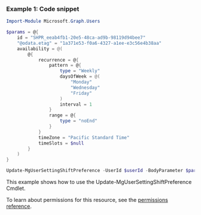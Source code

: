 ### Example 1: Code snippet

```powershellImport-Module Microsoft.Graph.Users

$params = @{
	id = "SHPR_eeab4fb1-20e5-48ca-ad9b-98119d94bee7"
	"@odata.etag" = "1a371e53-f0a6-4327-a1ee-e3c56e4b38aa"
	availability = @(
		@{
			recurrence = @{
				pattern = @{
					type = "Weekly"
					daysOfWeek = @(
						"Monday"
						"Wednesday"
						"Friday"
					)
					interval = 1
				}
				range = @{
					type = "noEnd"
				}
			}
			timeZone = "Pacific Standard Time"
			timeSlots = $null
		}
	)
}

Update-MgUserSettingShiftPreference -UserId $userId -BodyParameter $params
```
This example shows how to use the Update-MgUserSettingShiftPreference Cmdlet.
To learn about permissions for this resource, see the [permissions reference](/graph/permissions-reference).

